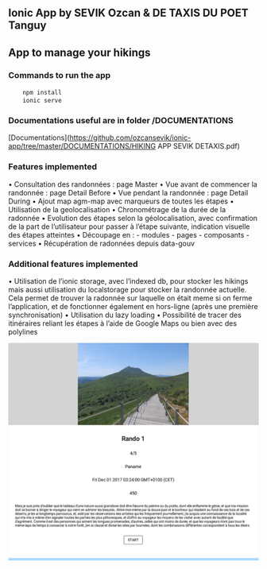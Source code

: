 ## Ionic App by SEVIK Ozcan & DE TAXIS DU POET Tanguy

## App to manage your hikings

### Commands to run the app

```
    npm install
    ionic serve
```

### Documentations useful are in folder /DOCUMENTATIONS
[Documentations](https://github.com/ozcansevik/ionic-app/tree/master/DOCUMENTATIONS/HIKING APP SEVIK DETAXIS.pdf)

### Features implemented

•	Consultation des randonnées : page Master
•	Vue avant de commencer la randonnée : page Detail Before
•	Vue pendant la randonnée : page Detail During
•	Ajout map agm-map avec marqueurs de toutes les étapes
•	Utilisation de la geolocalisation
•	Chronométrage de la durée de la radonnée
•	Evolution des étapes selon la géolocalisation, avec confirmation de la part de l’utilisateur pour passer à l’étape suivante, indication visuelle des étapes atteintes
•	Découpage en :
    - modules
    - pages
    - composants 
    - services
•	Récupération de radonnées depuis data-gouv

### Additional features implemented 

•	Utilisation de l’ionic storage, avec l’indexed db, pour stocker les hikings mais aussi utilisation du localstorage pour stocker la randonnée actuelle. Cela permet de trouver la radonnée sur laquelle on était meme si on ferme l’application, et de fonctionner également en hors-ligne (après une première synchronisation)
•	Utilisation du lazy loading
•	Possibilité de tracer des itinéraires reliant les étapes à l’aide de Google Maps ou bien avec des polylines



![picture](img/screenshot.png)
